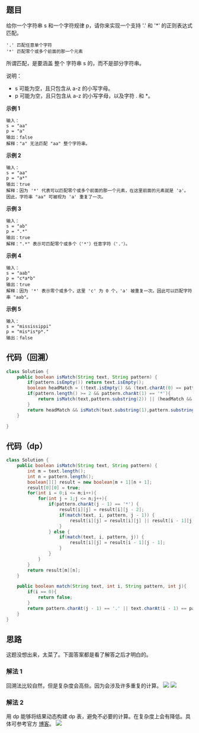 ## 题目
给你一个字符串 s 和一个字符规律 p，请你来实现一个支持 '.' 和 '*' 的正则表达式匹配。

```
'.' 匹配任意单个字符
'*' 匹配零个或多个前面的那一个元素
```
所谓匹配，是要涵盖 整个 字符串 s 的，而不是部分字符串。

说明：

* s 可能为空，且只包含从 a-z 的小写字母。
* p 可能为空，且只包含从 a-z 的小写字母，以及字符 . 和 *。

**示例 1**
```
输入：
s = "aa"
p = "a"
输出：false
解释："a" 无法匹配 "aa" 整个字符串。
```

**示例 2**
```
输入：
s = "aa"
p = "a*"
输出：true
解释：因为 '*' 代表可以匹配零个或多个前面的那一个元素，在这里前面的元素就是 'a'。因此，字符串 "aa" 可被视为 'a' 重复了一次。
```

**示例 3**
```
输入：
s = "ab"
p = ".*"
输出：true
解释：".*" 表示可匹配零个或多个（'*'）任意字符（'.'）。
```

**示例 4**
```
输入：
s = "aab"
p = "c*a*b"
输出：true
解释：因为 '*' 表示零个或多个，这里 'c' 为 0 个，'a' 被重复一次。因此可以匹配字符串 "aab"。
```

**示例 5**
```
输入：
s = "mississippi"
p = "mis*is*p*."
输出：false
```

## 代码（回溯）
```JAVA
class Solution {
    public boolean isMatch(String text, String pattern) {
        if(pattern.isEmpty()) return text.isEmpty();
        boolean headMatch = (!text.isEmpty() && (text.charAt(0) == pattern.charAt(0) || pattern.charAt(0) == '.'));
        if(pattern.length() >= 2 && pattern.charAt(1) == '*'){
            return isMatch(text,pattern.substring(2)) || (headMatch && isMatch(text.substring(1),pattern));
        }
        return headMatch && isMatch(text.substring(1),pattern.substring(1));
    }

}
```

## 代码（dp）
```JAVA
class Solution {
    public boolean isMatch(String text, String pattern) {
        int m = text.length();
        int n = pattern.length();
        boolean[][] result = new boolean[m + 1][n + 1];
        result[0][0] = true;
        for(int i = 0;i <= m;i++){
            for(int j = 1;j <= n;j++){
                if(pattern.charAt(j - 1) == '*') {
                    result[i][j] = result[i][j - 2];
                    if(match(text, i, pattern, j - 1)) {
                        result[i][j] = result[i][j] || result[i - 1][j];
                    }
                } else {
                    if(match(text, i, pattern, j)) {
                        result[i][j] = result[i - 1][j - 1];
                    }
                }
            }
        }
        return result[m][n];
    }

    public boolean match(String text, int i, String pattern, int j){
        if(i == 0){
            return false;
        }
        return pattern.charAt(j - 1) == '.' || text.charAt(i - 1) == pattern.charAt(j - 1);
    }
}
```

## 思路

这题没想出来，太菜了。下面答案都是看了解答之后才明白的。

### 解法 1
回溯法比较自然，但是复杂度会高些。因为会涉及许多重复的计算。
![](static/10_1.png)
![](static/10_2.png)

### 解法 2
用 dp 能够将结果动态构建 dp 表，避免不必要的计算。在复杂度上会有降低。具体可参考官方 [博客](https://leetcode-cn.com/problems/regular-expression-matching/solution/zheng-ze-biao-da-shi-pi-pei-by-leetcode-solution/)。
![](static/10_3.png)
